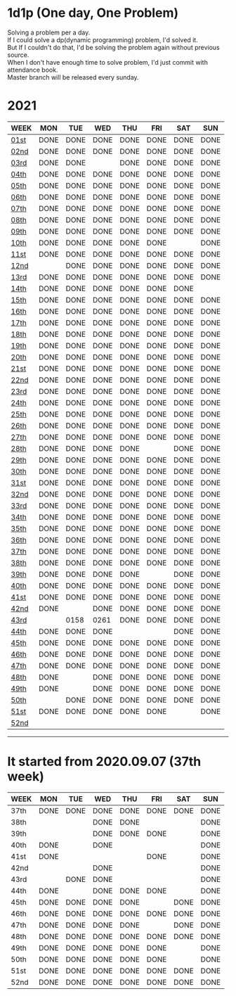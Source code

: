# 1d1p (One day, One Problem)
Solving a problem per a day. <br>
If I could solve a dp(dynamic programming) problem, I'd solved it. <br>
But If I couldn't do that, I'd be solving the problem again without previous source. <br> 
When I don't have enough time to solve problem, I'd just commit with attendance book. <br>
Master branch will be released every sunday. <br>

# 2021
WEEK                          | MON  | TUE  | WED  | THU  | FRI  | SAT  | SUN
----                          | ---- | ---- | ---- | ---- | ---- | ---- | ----
[01st](./2021/01st/README.md) | DONE | DONE | DONE | DONE | DONE | DONE | DONE
[02nd](./2021/02nd/README.md) | DONE | DONE | DONE | DONE | DONE | DONE | DONE
[03rd](./2021/03rd/README.md) | DONE | DONE |      | DONE | DONE | DONE | DONE
[04th](./2021/04th/README.md) | DONE | DONE | DONE | DONE | DONE | DONE | DONE
[05th](./2021/05th/README.md) | DONE | DONE | DONE | DONE | DONE | DONE | DONE
[06th](./2021/06th/README.md) | DONE | DONE | DONE | DONE | DONE | DONE | DONE
[07th](./2021/07th/README.md) | DONE | DONE | DONE | DONE | DONE | DONE | DONE 
[08th](./2021/08th/README.md) | DONE | DONE | DONE | DONE | DONE | DONE | DONE
[09th](./2021/09th/README.md) | DONE | DONE | DONE | DONE | DONE | DONE | DONE
[10th](./2021/10th/README.md) | DONE | DONE | DONE | DONE | DONE |      | DONE
[11st](./2021/11st/README.md) | DONE | DONE | DONE | DONE | DONE | DONE | DONE
[12nd](./2021/12nd/README.md) |      | DONE | DONE | DONE | DONE | DONE | DONE
[13rd](./2021/13rd/README.md) | DONE | DONE | DONE | DONE | DONE | DONE | DONE
[14th](./2021/14th/README.md) | DONE | DONE | DONE | DONE | DONE | DONE |     
[15th](./2021/15th/README.md) | DONE | DONE | DONE | DONE | DONE | DONE | DONE
[16th](./2021/16th/README.md) | DONE | DONE | DONE | DONE | DONE | DONE | DONE
[17th](./2021/17th/README.md) | DONE | DONE | DONE | DONE | DONE | DONE | DONE
[18th](./2021/18th/README.md) | DONE | DONE | DONE | DONE | DONE | DONE | DONE
[19th](./2021/19th/README.md) | DONE | DONE | DONE | DONE | DONE | DONE | DONE
[20th](./2021/20th/README.md) | DONE | DONE | DONE | DONE | DONE | DONE | DONE
[21st](./2021/21st/README.md) | DONE | DONE | DONE | DONE | DONE | DONE | DONE
[22nd](./2021/22nd/README.md) | DONE | DONE | DONE | DONE | DONE | DONE | DONE
[23rd](./2021/23rd/README.md) | DONE | DONE | DONE | DONE | DONE | DONE | DONE
[24th](./2021/24th/README.md) | DONE | DONE | DONE | DONE | DONE | DONE | DONE
[25th](./2021/25th/README.md) | DONE | DONE | DONE | DONE | DONE | DONE | DONE
[26th](./2021/26th/README.md) | DONE | DONE | DONE | DONE | DONE | DONE | DONE
[27th](./2021/27th/README.md) | DONE | DONE | DONE | DONE | DONE | DONE | DONE
[28th](./2021/28th/README.md) | DONE | DONE | DONE | DONE |      | DONE | DONE
[29th](./2021/29th/README.md) | DONE | DONE | DONE | DONE | DONE | DONE | DONE
[30th](./2021/30th/README.md) | DONE | DONE | DONE | DONE | DONE | DONE | DONE
[31st](./2021/31st/README.md) | DONE | DONE | DONE | DONE | DONE | DONE | DONE
[32nd](./2021/32nd/README.md) | DONE | DONE | DONE | DONE | DONE | DONE | DONE
[33rd](./2021/33rd/README.md) | DONE | DONE | DONE | DONE | DONE | DONE | DONE
[34th](./2021/34th/README.md) | DONE | DONE | DONE | DONE | DONE | DONE | DONE
[35th](./2021/35th/README.md) | DONE | DONE | DONE | DONE | DONE | DONE | DONE
[36th](./2021/36th/README.md) | DONE | DONE | DONE | DONE | DONE | DONE | DONE
[37th](./2021/37th/README.md) | DONE | DONE | DONE | DONE | DONE | DONE | DONE
[38th](./2021/38th/README.md) | DONE | DONE | DONE | DONE | DONE | DONE | DONE
[39th](./2021/39th/README.md) | DONE | DONE | DONE | DONE |      | DONE | DONE
[40th](./2021/40th/README.md) | DONE | DONE | DONE | DONE | DONE | DONE | DONE
[41st](./2021/41st/README.md) | DONE | DONE | DONE | DONE | DONE | DONE | DONE 
[42nd](./2021/42nd/README.md) | DONE |      | DONE | DONE | DONE | DONE | DONE
[43rd](./2021/43rd/README.md) |      | 0158 | 0261 | DONE | DONE | DONE | DONE
[44th](./2021/44th/README.md) | DONE | DONE | DONE |      |      | DONE | DONE
[45th](./2021/45th/README.md) | DONE | DONE | DONE | DONE | DONE | DONE | DONE
[46th](./2021/46th/README.md) | DONE | DONE | DONE | DONE | DONE | DONE | DONE
[47th](./2021/47th/README.md) | DONE | DONE | DONE | DONE | DONE | DONE | DONE
[48th](./2021/48th/README.md) | DONE |      | DONE | DONE | DONE | DONE | DONE
[49th](./2021/49th/README.md) | DONE |      | DONE | DONE | DONE | DONE | DONE
[50th](./2021/50th/README.md) |      | DONE | DONE | DONE | DONE | DONE | DONE
[51st](./2021/51st/README.md) | DONE | DONE | DONE | DONE | DONE |      | DONE
[52nd](./2021/52nd/README.md) |      |      |      |      |      |      |     

------------------------------------------------------

# It started from 2020.09.07 (37th week)
WEEK | MON  | TUE  | WED  | THU  | FRI  | SAT  | SUN
---- | ---- | ---- | ---- | ---- | ---- | ---- | ----
37th | DONE | DONE | DONE | DONE | DONE | DONE | DONE
38th |      |      | DONE | DONE |      |      | DONE
39th |      |      | DONE | DONE | DONE |      | DONE
40th | DONE |      | DONE |      |      |      | DONE
41st | DONE |      |      |      | DONE |      | DONE 
42nd |      |      | DONE |      |      |      | DONE
43rd |      | DONE | DONE |      |      |      | DONE
44th | DONE |      | DONE | DONE | DONE |      | DONE
45th | DONE | DONE | DONE | DONE |      | DONE | DONE
46th | DONE | DONE | DONE | DONE | DONE | DONE | DONE
47th | DONE | DONE | DONE | DONE |      | DONE | DONE
48th | DONE | DONE | DONE | DONE | DONE | DONE | DONE
49th | DONE | DONE | DONE | DONE | DONE |      | DONE
50th | DONE | DONE | DONE | DONE | DONE |      | DONE
51st | DONE | DONE | DONE | DONE | DONE | DONE | DONE
52nd | DONE | DONE | DONE | DONE | DONE | DONE | DONE
